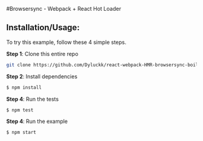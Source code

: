 #Browsersync - Webpack + React Hot Loader

## Installation/Usage:

To try this example, follow these 4 simple steps. 

**Step 1**: Clone this entire repo
```bash
git clone https://github.com/Dyluckk/react-webpack-HMR-browsersync-boilerplate.git
```

**Step 2**: Install dependencies
```bash
$ npm install
```

**Step 4**: Run the tests
```bash
$ npm test
```

**Step 4**: Run the example
```bash
$ npm start

